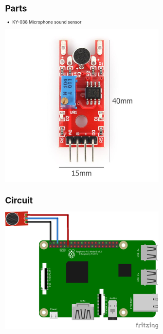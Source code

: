 # Parts
- KY-038 Microphone sound sensor

![ky038.jpg](ky038.jpg)

# Circuit
![KY_038_bb.png](KY_038_bb.png)


